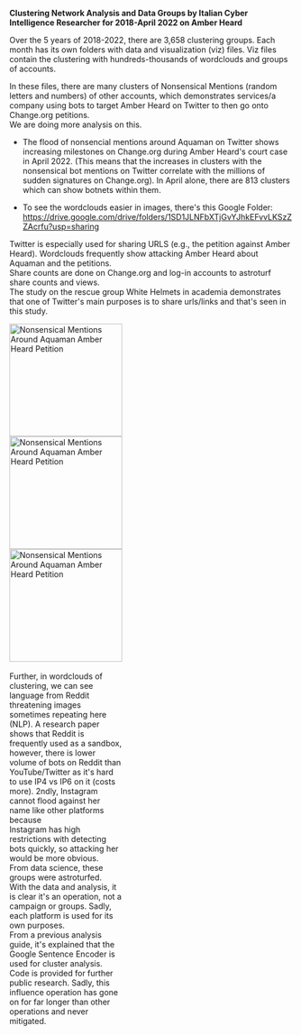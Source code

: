 <b>Clustering Network Analysis and Data Groups by Italian Cyber Intelligence Researcher for 2018-April 2022 on Amber Heard</b>

Over the 5 years of 2018-2022, there are 3,658 clustering groups. 
Each month has its own folders with data and visualization (viz) files. Viz files contain the clustering with hundreds-thousands of wordclouds and groups of accounts.

In these files, there are many clusters of Nonsensical Mentions (random letters and numbers) of other accounts, which demonstrates services/a company using bots to target Amber Heard on Twitter to then go onto Change.org petitions. 
<br>We are doing more analysis on this.

- The flood of nonsencial mentions around Aquaman on Twitter shows increasing milestones on Change.org during Amber Heard's court case in April 2022. (This means that the increases in clusters with the nonsensical bot mentions on Twitter correlate with the millions of sudden signatures on Change.org).  In April alone, there are 813 clusters which can show botnets within them. 

- To see the wordclouds easier in images, there's this Google Folder: https://drive.google.com/drive/folders/1SD1JLNFbXTjGvYJhkEFvvLKSzZZAcrfu?usp=sharing
  
Twitter is especially used for sharing URLS (e.g., the petition against Amber Heard). Wordclouds frequently show attacking Amber Heard about Aquaman and the petitions. <br>Share counts are done on Change.org and log-in accounts to astroturf share counts and views.
<br>The study on the rescue group White Helmets in academia demonstrates that one of Twitter's main purposes is to share urls/links and that's seen in this study.

<div style="width:200px; height:100px">
<img src="https://github.com/RescueSocialTech/Amber-Heard_Disinformation_Operations_Bots/blob/main/Twitter%20Analysis/2018-2022%20Cluster%20Twitter%20Analysis/2022%20Clustering%20Twitter%20Result/viz/apr/wordcloud_234.png?raw=true" alt="Nonsensical Mentions Around Aquaman Amber Heard Petition" title="April wordcloud 234 nonsensical mentions Aquaman Amber Heard" width="200" height="200">
  
<img src="https://github.com/RescueSocialTech/Amber-Heard_Disinformation_Operations_Bots/blob/main/Twitter%20Analysis/2018-2022%20Cluster%20Twitter%20Analysis/2022%20Clustering%20Twitter%20Result/viz/apr/wordcloud_236.png?raw=true" alt="Nonsensical Mentions Around Aquaman Amber Heard Petition" title="April wordcloud 236 nonsensical mentions Aquaman Amber Heard" width="200" height="200">

<img src="https://github.com/RescueSocialTech/Amber-Heard_Disinformation_Operations_Bots/blob/main/Twitter%20Analysis/2018-2022%20Cluster%20Twitter%20Analysis/2022%20Clustering%20Twitter%20Result/viz/apr/wordcloud_204.png?raw=true" alt="Nonsensical Mentions Around Aquaman Amber Heard Petition" title="April wordcloud 236 nonsensical mentions Aquaman Amber Heard" width="200" height="200">


  <div>
<br>
Further, in wordclouds of clustering, we can see language from Reddit threatening images sometimes repeating here (NLP). A research paper shows that Reddit is frequently used as a sandbox, however, there is lower volume of bots on Reddit than YouTube/Twitter as it's hard to use IP4 vs IP6 on it (costs more). 2ndly, Instagram cannot flood against her name like other platforms because <br>Instagram has high restrictions with detecting bots quickly, so attacking her would be more obvious.
<br>From data science, these groups were astroturfed.
<br>With the data and analysis, it is clear it's an operation, not a campaign or groups. Sadly, each platform is used for its own purposes. 
<br>
From a previous analysis guide, it's explained that the Google Sentence Encoder is used for cluster analysis. Code is provided for further public research. Sadly, this influence operation has gone on for far longer than other operations and never mitigated.
